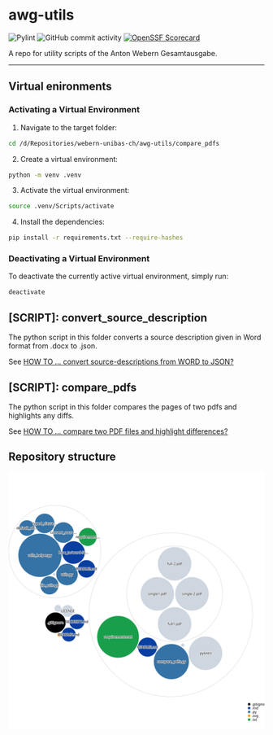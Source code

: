# awg-utils

![Pylint](https://github.com/webern-unibas-ch/awg-utils/actions/workflows/pylint.yml/badge.svg)
![GitHub commit activity](https://img.shields.io/github/commit-activity/m/webern-unibas-ch/awg-app)
[![OpenSSF Scorecard](https://api.scorecard.dev/projects/github.com/webern-unibas-ch/awg-utils/badge)](https://scorecard.dev/viewer/?uri=github.com/webern-unibas-ch/awg-utils)

A repo for utility scripts of the Anton Webern Gesamtausgabe.

---

## Virtual enironments

### Activating a Virtual Environment

1. Navigate to the target folder:

```bash
cd /d/Repositories/webern-unibas-ch/awg-utils/compare_pdfs
```

2. Create a virtual environment:

```bash
python -m venv .venv
```

3. Activate the virtual environment:

```bash
source .venv/Scripts/activate
```

4. Install the dependencies:

```bash
pip install -r requirements.txt --require-hashes
```

### Deactivating a Virtual Environment

To deactivate the currently active virtual environment, simply run:

```bash
deactivate
```

## [SCRIPT]: convert_source_description

The python script in this folder converts a source description given in Word format from .docx to .json. 

See [HOW TO ... convert source-descriptions from WORD to JSON?](convert_source_description/README.md)

## [SCRIPT]: compare_pdfs

The python script in this folder compares the pages of two pdfs and highlights any diffs.

See [HOW TO ... compare two PDF files and highlight differences?](compare_pdfs/README.md)

## Repository structure

![Visualization of the codebase](./diagram.svg)
